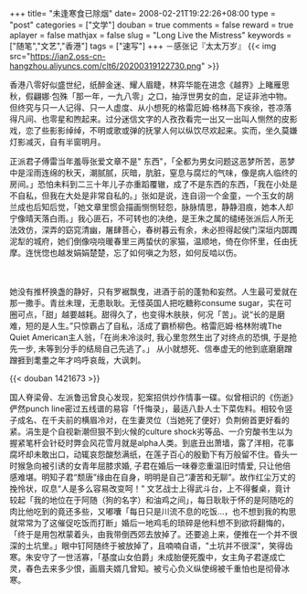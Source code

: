 +++
title= "未逢寒食已除烟"
date= 2008-02-21T19:22:26+08:00
type = "post"
categories = ["文学"]
douban = true
comments = false
reward = true
aplayer = false
mathjax = false
slug = "Long Live the Mistress"
keywords = ["随笔","文艺","香港"]
tags = ["速写"]
+++
－感张记『太太万岁』
{{< img src="https://ian2.oss-cn-hangzhou.aliyuncs.com/clt6/20200319122730.png" >}}

香港八零好似盛世纪，纸醉金迷、耀人眉睫，林弈华能在进念《越界》上睹雁思秋，假翩娜·包殊「那一年，一九八零」之口，抽浮世男女的血，足证非池中物。但终究与只一人记得、只一人虚度、从小想死的格雷厄姆·格林高下疾徐，苍凉落得凡间、也零星和煦起来。过分迷信文字的人孜孜看完一出又一出叫人恻然的皮影戏，恋了些影影绰绰，不明或歌或弹的抚掌人何以纵饮尽欢起来。实而，坐久莫嫌灯影减灭，自有半窗明月。

正派君子傅雷当年羞辱张爱文章不是" 东西"，「全都为男女问题这恶梦所苦，恶梦中是淫雨连绵的秋天，潮腻腻，灰暗，肮脏，窒息与腐烂的气味，像是病人临终的房间。」恐怕未料到二三十年儿子亦重蹈覆辙，成了不是东西的东西，「我在小处是不自私，但我在大处是非常自私的。」张如是说，连自诩一个金童，一个玉女的胡兰成也后知后觉，「她文章里惯会描画恻恻轻怨，脉脉情思，静静泪痕，她本人却宁像晴天落白雨。」我心匪石，不可转也的决绝，是王朱之属的缱绻张派后人所无法效仿，深弄的窈窕清幽，屠肆菩心，春树暮云有余，未必担得起侯门深垣内踯躅泥犁的城府，她们倒像哓哓暖春里三两蛰伏的家猫，温顺地，倚在你怀里，任由抚摩。连恍惚也越发娟娟楚楚，忘了如何嗔之为怒，如何反啮以伤。
<!--more-->　　　
她没有推杯换盏的静好，只有罗裾飘曳，进酒于前的蓬勃和妄然。人生最可爱就在那一撒手。青丝未理，无患耿耿。无怪英国人把吃糖称consume sugar，实在可圈可点，「甜」越要越耗。甜得久了，也变得木肤肤，何况「苦」。说“长的是磨难，短的是人生。”只惊霸占了自私，活成了霸桥柳色。格雷厄姆·格林附魂The Quiet American主人翁，「在尚未冷淡时, 我心里忽然生出了对终点的恐惧, 于是抢先一步, 未等到分手的结局自己先逃了。」 从小就想死、信奉虚无的他到底磨磨蹭蹭捱到耄耋之年才呜呼哀哉，大讽刺。

{{< douban 1421673 >}}

国人脊梁骨、左派鲁迅曾良心发现，犯案招供炒作情事一碟。似曾相识的《伤逝》俨然punch line密过五线谱的易容「忏悔录」，最适八卦人士下菜佐料。相较令竖子成名、在千夫前的横眉冷对，在生妻灵位（当她死了便好）负荆俯首更好看的紧。涓生是个自视新潮但狠不到火候的culture shock劣等品、一介穷酸书生以为握紧笔杆会针砭时弊会风花雪月就是alpha人类。到底丑出萧墙，露了洋相，花事腐坏却未敢出口，动辄哀怨酸愁满纸，在莲子百心的殷勤下有万般留不住。昏头一时猴急向被引诱的女青年屈膝求婚, 子君在婚后一味眷恋重温旧时情爱, 只让他倍感难堪。明知子君“颓唐”缘由在自身，明明是自己“凄苦和无聊”。故作红尘万丈的挽怜状，叹息“人是多么容易改变呵！” 文艺战士上得武斗台，上不得餐桌，竟计较起「我的地位在于阿随（狗的名字）和油鸡之间」，每日耿耿于怀的是阿随吃的肉比他吃到的竟还多些，又嘟囔「每日只是川流不息的吃饭...，也不想到我的构思就常常为了这催促吃饭而打断」婚后一地鸡毛的琐碎是他料想不到欲将翻悔的，「终于是用包袱蒙着头，由我带倒西郊去放掉了。还要追上来，便推在一个并不很深的土坑里。」眼中钉阿随终于被放掉了，且喃喃自语，"土坑并不很深"，笑得齿寒。朱安守了一世活寡，「基度山女伯爵」未成胎便死腹中，女主角子君遂成亡灵，春色去来多少恨，画眉夫婿几曾知。被亏心负义纵使绵被千重怕也是彻骨冰寒。

